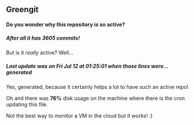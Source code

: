 ## Greengit

#### Do you wonder why this repository is so active?

##### After all it has 3605 commits!

But is it *really* active? Well...

##### Last update was on Fri Jul 12 at 01:25:01 when those lines were... generated

Yes, generated, because it certainly helps a lot to have such an active repo!

Oh and there was **76%** disk usage on the machine
where there is the cron updating this file.

Not the best way to monitor a VM in the cloud but it works! :)
